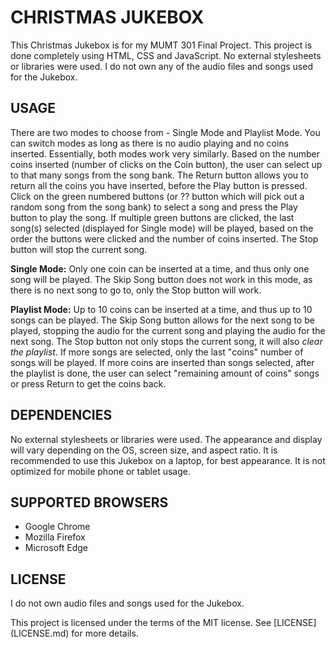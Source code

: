 
# CHRISTMAS JUKEBOX

This Christmas Jukebox is for my MUMT 301 Final Project. This project is done completely using HTML, CSS and JavaScript.  No external stylesheets or libraries were used.  I do not own any of the audio files and songs used for the Jukebox.

## USAGE

There are two modes to choose from - Single Mode and Playlist Mode.  You can switch modes as long as there is no audio playing and no coins inserted. Essentially, both modes work very similarly. Based on the number coins inserted (number of clicks on the Coin button), the user can select up to that many songs from the song bank.  The Return button allows you to return all the coins you have inserted, before the Play button is pressed.  Click on the green numbered buttons (or ?? button which will pick out a random song from the song bank) to select a song and press the Play button to play the song.  If multiple green buttons are clicked, the last song(s) selected (displayed for Single mode) will be played, based on the order the buttons were clicked and the number of coins inserted.  The Stop button will stop the current song.

**Single Mode:** Only one coin can be inserted at a time, and thus only one song will be played.  The Skip Song button does not work in this mode, as there is no next song to go to, only the Stop button will work.

**Playlist Mode:** Up to 10 coins can be inserted at a time, and thus up to 10 songs can be played.  The Skip Song button allows for the next song to be played, stopping the audio for the current song and playing the audio for the next song.  The Stop button not only stops the current song, it will also *clear the playlist*.  If more songs are selected, only the last "coins" number of songs will be played.  If more coins are inserted than songs selected, after the playlist is done, the user can select "remaining amount of coins" songs or press Return to get the coins back.

## DEPENDENCIES

No external stylesheets or libraries were used.  The appearance and display will vary depending on the OS, screen size, and aspect ratio. It is recommended to use this Jukebox on a laptop, for best appearance.  It is not optimized for mobile phone or tablet usage.

## SUPPORTED BROWSERS

- Google Chrome  
- Mozilla Firefox  
- Microsoft Edge

## LICENSE

I do not own audio files and songs used for the Jukebox.  

This project is licensed under the terms of the MIT license.  See [LICENSE] (LICENSE.md) for more details.